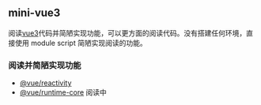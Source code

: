 ## mini-vue3

阅读[vue3](https://github.com/vuejs/vue-next)代码并简陋实现功能，可以更方面的阅读代码。没有搭建任何环境，直接使用 module script 简陋实现阅读的功能。

### 阅读并简陋实现功能

- [@vue/reactivity](https://github.com/vuejs/vue-next/tree/master/packages/reactivity)
- [@vue/runtime-core](https://github.com/vuejs/vue-next/tree/master/packages/runtime-core) 阅读中

